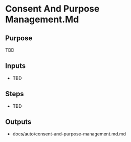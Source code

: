 # Consent And Purpose Management.Md

## Purpose

TBD

## Inputs

- TBD

## Steps

- TBD

## Outputs

- docs/auto/consent-and-purpose-management.md.md
